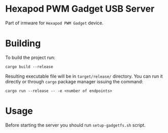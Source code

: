 # Hexapod PWM Gadget USB Server

Part of irmware for `Hexapod PWM Gadget` device.

# Building

To build the project run:
```
cargo build --release
```

Resulting executable file will be in
`target/release/` directory. You can
run it directly or through `cargo`
package manager issuing the command:
```
cargo run --release -- -e <number of endpoints>
```

# Usage

Before starting the server you should run
`setup-gadgetfs.sh` script.
